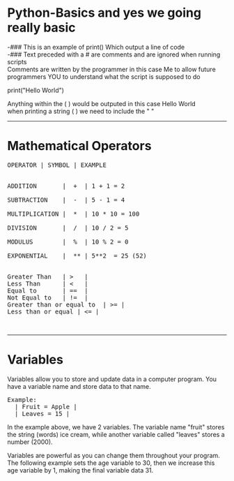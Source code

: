 # Python-Basics and yes we going really basic

-### This is an example of print() Which output a line of code<br>
-### Text preceded with a # are comments and are ignored when running scripts<br>
Comments are written by the programmer in this case Me to allow future programmers YOU to understand what the script is supposed to do<br>

print("Hello World")<br>

Anything within the ( ) would be outputed in this case Hello World<br>
when printing a string ( ) we need to include the " "

--------------------------------------

# Mathematical Operators
<pre>
OPERATOR | SYMBOL | EXAMPLE <br>

ADDITION       |  +  | 1 + 1 = 2 <br>
SUBTRACTION    |  -  | 5 - 1 = 4 <br>
MULTIPLICATION |  *  | 10 * 10 = 100 <br>
DIVISION       |  /  | 10 / 2 = 5 <br>
MODULUS        |  %  | 10 % 2 = 0 <br>
EXPONENTIAL    |  ** | 5**2  = 25 (52) <br>

Greater Than   | >   | 
Less Than      | <   |
Equal to       | ==  |
Not Equal to   | !=  |
Greater than or equal to  | >= |
Less than or equal | <= |
</pre><br>

--------------------------------------

# Variables

Variables allow you to store and update data in a computer program. You have a variable name and store data to that name.<br>
<pre>Example: 
  | Fruit = Apple |
  | Leaves = 15 |
</pre>

In the example above, we have 2 variables. The variable name "fruit" stores the string (words) ice cream, while another variable called "leaves" stores a number (2000).

Variables are powerful as you can change them throughout your program. The following example sets the age variable to 30, then we increase this age variable by 1, making the final variable data 31.
